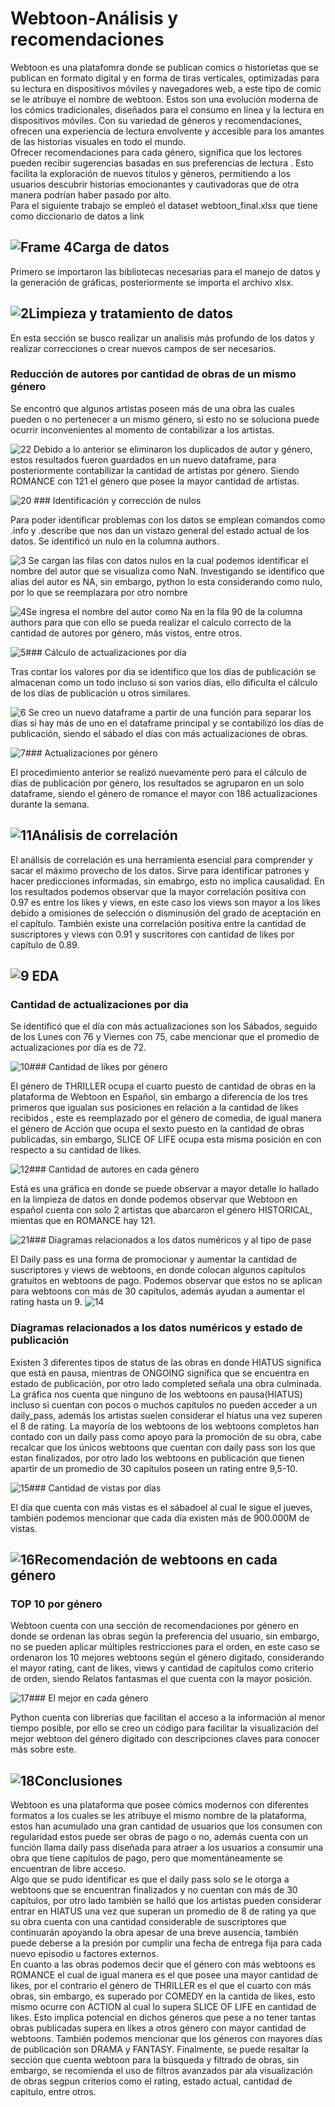 Webtoon-Análisis y recomendaciones
==================================

 Webtoon es una platafomra donde se publican comics o historietas que se publican en formato digital y en forma de tiras verticales, optimizadas para su lectura en dispositivos móviles y navegadores web, a este tipo de comic se le atribuye el nombre de webtoon. Estos son una evolución moderna de los cómics tradicionales, diseñados para el consumo en línea y la lectura en dispositivos móviles. Con su variedad de géneros y recomendaciones, ofrecen una experiencia de lectura envolvente y accesible para los amantes de las historias visuales en todo el mundo.  
 Ofrecer recomendaciones para cada género, significa que los lectores pueden recibir sugerencias basadas en sus preferencias de lectura . Esto facilita la exploración de nuevos títulos y géneros, permitiendo a los usuarios descubrir historias emocionantes y cautivadoras que de otra manera podrían haber pasado por alto.  
 Para el siguiente trabajo se empleó el dataset webtoon\_final.xlsx que tiene como diccionario de datos a link

 ![Frame 4](https://iili.io/HtSp0DN.png)Carga de datos
--------------

 Primero se importaron las bibliotecas necesarias para el manejo de datos y la generación de gráficas, posteriormente se importa el archivo xlsx.

 ![2](https://iili.io/HtUmz0u.jpg)Limpieza y tratamiento de datos
-------------------------------

 En esta sección se busco realizar un analisis más profundo de los datos y realizar correcciones o crear nuevos campos de ser necesarios.

### Reducción de autores por cantidad de obras de un mismo género 

 Se encontró que algunos artistas poseen más de una obra las cuales pueden o no pertenecer a un mismo género, si esto no se soluciona puede ocurrir inconvenientes al momento de contabilizar a los artistas.

 ![22](https://iili.io/HDH2gaV.jpg) Debido a lo anterior se eliminaron los duplicados de autor y género, estos resultados fueron guardados en un nuevo dataframe, para posteriormente contabilizar la cantidad de artistas por género. Siendo ROMANCE con 121 el género que posee la mayor cantidad de artistas.

 ![20](https://iili.io/HDH2lQs.jpg) ![]()### Identificación y corrección de nulos

 Para poder identificar problemas con los datos se emplean comandos como .info y .describe que nos dan un vistazo general del estado actual de los datos. Se identificó un nulo en la columna authors.

 ![3](https://iili.io/HtUmWeR.jpg) Se cargan las filas con datos nulos en la cual podemos identificar el nombre del autor que se visualiza como NaN. Investigando se identifico que alias del autor es NA, sin embargo, python lo esta considerando como nulo, por lo que se reemplazara por otro nombre

 ![4](https://iili.io/HtUpuEX.jpg)Se ingresa el nombre del autor como Na en la fila 90 de la columna authors para que con ello se pueda realizar el calculo correcto de la cantidad de autores por género, más vistos, entre otros.

 ![5](https://iili.io/HtUpap4.jpg)### Cálculo de actualizaciones por día

 Tras contar los valores por dia se identifico que los días de publicación se almacenan como un todo incluso si son varios días, ello dificulta el cálculo de los días de publicación u otros similares.

 ![6](https://iili.io/HtUp1QS.jpg) Se creo un nuevo dataframe a partir de una función para separar los días si hay más de uno en el dataframe principal y se contabilizó los días de publicación, siendo el sábado el días con más actualizaciones de obras.

 ![7](https://iili.io/Htg9jzQ.jpg)### Actualizaciones por género

 El procedimiento anterior se realizó nuevamente pero para el cálculo de días de publicación por género, los resultados se agruparon en un solo dataframe, siendo el género de romance el mayor con 186 actualizaciones durante la semana.

 ![11](https://iili.io/HtgH1Qp.jpg)Análisis de correlación
-----------------------

 El análisis de correlación es una herramienta esencial para comprender y sacar el máximo provecho de los datos. Sirve para identificar patrones y hacer predicciones informadas, sin emabrgo, esto no implica causalidad. En los resultados podemos observar que la mayor correlación positiva con 0.97 es entre los likes y views, en este caso los views son mayor a los likes debido a omisiones de selección o disminusión del grado de aceptación en el capítulo. También existe una correlación positiva entre la cantidad de suscriptores y views con 0.91 y suscritores con cantidad de likes por capítulo de 0.89.

 ![9](https://iili.io/Htg96IR.jpg)
 EDA
---

### Cantidad de actualizaciones por dia

 Se identificó que el día con más actualizaciones son los Sábados, seguido de los Lunes con 76 y Viernes con 75, cabe mencionar que el promedio de actualizaciones por día es de 72.

 ![10](https://iili.io/Htg9mkG.jpg)### Cantidad de likes por género

 El género de THRILLER ocupa el cuarto puesto de cantidad de obras en la plataforma de Webtoon en Español, sin embargo a diferencia de los tres primeros que igualan sus posiciones en relación a la cantidad de likes recibidos , este es reemplazado por el género de comedia, de igual manera el género de Acción que ocupa el sexto puesto en la cantidad de obras publicadas, sin embargo, SLICE OF LIFE ocupa esta misma posición en con respecto a su cantidad de likes.

 ![12](https://iili.io/HtgHV4t.jpg)### Cantidad de autores en cada género

 Está es una gráfica en donde se puede observar a mayor detalle lo hallado en la limpieza de datos en donde podemos observar que Webtoon en español cuenta con solo 2 artistas que abarcaron el género HISTORICAL, mientas que en ROMANCE hay 121.

 ![21](https://iili.io/HDH2vGj.jpg)### Diagramas relacionados a los datos numéricos y al tipo de pase

 El Daily pass es una forma de promocionar y aumentar la cantidad de suscriptores y views de webtoons, en donde colocan algunos capítulos gratuitos en webtoons de pago. Podemos observar que estos no se aplican para webtoons con más de 30 capítulos, además ayudan a aumentar el rating hasta un 9. ![14](https://iili.io/HtgH4ae.jpg)

### Diagramas relacionados a los datos numéricos y estado de publicación

 Existen 3 diferentes tipos de status de las obras en donde HIATUS significa que está en pausa, mientras de ONGOING significa que se encuentra en estado de publicación, por otro lado completed señala una obra culminada. La gráfica nos cuenta que ninguno de los webtoons en pausa(HIATUS) incluso si cuentan con pocos o muchos capítulos no pueden acceder a un daily\_pass, además los artistas suelen considerar el hiatus una vez superen el 8 de rating. La mayoría de los webtoons de los webtoons completos han contado con un daily pass como apoyo para la promoción de su obra, cabe recalcar que los únicos webtoons que cuentan con daily pass son los que estan finalizados, por otro lado los webtoons en publicación que tienen apartir de un promedio de 30 capítulos poseen un rating entre 9,5-10.

 ![15](https://iili.io/HtgHPyb.jpg)### Cantidad de vistas por días 

 El día que cuenta con más vistas es el sábadoel al cual le sigue el jueves, también podemos mencionar que cada día existen más de 900.000M de vistas.

 ![16](https://iili.io/HtgHDMB.jpg)Recomendación de webtoons en cada género
----------------------------------------

### TOP 10 por género

 Webtoon cuenta con una sección de recomendaciones por género en donde se ordenan las obras según la preferencia del usuario, sin embargo, no se pueden aplicar múltiples restricciones para el orden, en este caso se ordenaron los 10 mejores webtoons según el género digitado, considerando el mayor rating, cant de likes, views y cantidad de capítulos como criterio de orden, siendo Relatos fantasmas el que cuenta con la mayor posición.

 ![17](https://iili.io/HtgJJ9a.jpg)### El mejor en cada género

 Python cuenta con librerías que facilitan el acceso a la información al menor tiempo posible, por ello se creo un código para facilitar la visualización del mejor webtoon del género digitado con descripciones claves para conocer más sobre este.

 ![18](https://iili.io/HtgJoSn.jpg)Conclusiones
------------

 Webtoon es una plataforma que posee cómics modernos con diferentes formatos a los cuales se les atribuye el mismo nombre de la plataforma, estos han acumulado una gran cantidad de usuarios que los consumen con regularidad estos puede ser obras de pago o no, además cuenta con un función llama daily pass diseñada para atraer a los usuarios a consumir una obra que tiene capítulos de pago, pero que momentáneamente se encuentran de libre acceso.  
 Algo que se pudo identificar es que el daily pass solo se le otorga a webtoons que se encuentran finalizados y no cuentan con más de 30 capítulos, por otro lado también se halló que los artistas pueden considerar entrar en HIATUS una vez que superan un promedio de 8 de rating ya que su obra cuenta con una cantidad considerable de suscriptores que continuarán apoyando la obra apesar de una breve ausencia, también puede deberse a la presión por cumplir una fecha de entrega fija para cada nuevo episodio u factores externos.  
 En cuanto a las obras podemos decir que el género con más webtoons es ROMANCE el cual de igual manera es el que posee una mayor cantidad de likes, por el contrario el género de THRILLER es el que el cuarto con más obras, sin embargo, es superado por COMEDY en la cantida de likes, esto mismo ocurre con ACTION al cual lo supera SLICE OF LIFE en cantidad de likes. Esto implica potencial en dichos géneros que pese a no tener tantas obras publicadas supera en likes a otros género con mayor cantidad de webtoons. También podemos mencionar que los géneros con mayores días de publicación son DRAMA y FANTASY. Finalmente, se puede resaltar la sección que cuenta webtoon para la búsqueda y filtrado de obras, sin embargo, se recomienda el uso de filtros avanzados par ala visualización de obras segpun criterios como el rating, estado actual, cantidad de capitulo, entre otros.

